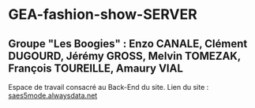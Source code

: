 # GEA-fashion-show-SERVER

## Groupe "Les Boogies" : Enzo CANALE, Clément DUGOURD, Jérémy GROSS, Melvin TOMEZAK, François TOUREILLE, Amaury VIAL
Espace de travail consacré au Back-End du site.
Lien du site : [saes5mode.alwaysdata.net](https://saes5mode.alwaysdata.net)
